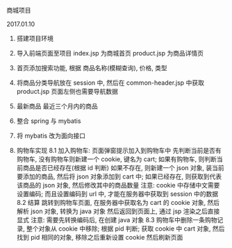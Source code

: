 商城项目

2017.01.10

1. 搭建项目环境
2. 导入前端页面至项目
    index.jsp 为商城首页
    product.jsp 为商品详情页
3. 首页添加搜索功能, 根据
    商品名称(模糊查询), 价格, 类型
4. 将商品分类导航放在 session 中, 然后在 common-header.jsp 中获取
    product.jsp 页面左侧也需要导航数据
5. 最新商品
    最近三个月内的商品

6. 整合 spring 与 mybatis
7. 将 mybatis 改为面向接口

8. 购物车实现
    8.1 加入购物车: 页面弹窗提示加入到购物车中
        先判断当前是否有购物车, 没有购物车则新建一个 cookie, 键名为 cart;
        如果有购物车, 则判断当前商品是否已经存在(根据 id 判断)
            如果不存在, 则新建一个 json 对象, 装当前要添加的商品, 然后将 json 对象添加到 cart 中;
            如果已经存在, 则获取到代表该商品的 json 对象, 然后修改其中的商品数量
        注意: cookie 中存储中文需要设置编码; 而且设置编码到 url 中, 才能在服务器中获取到 session 中的数据
    8.2 结算
        跳转到购物车页面, 在服务器中获取名为 cart 的 cookie 对象, 然后解析 json 对象, 转换为 java 对象
        然后返回到页面上, 通过 jsp 渲染之后直接显式
        注意: 需要先转换编码后, 在创建 java 对象
    8.3 购物车中删除一条购物记录, 整个对象从 cookie 中移除; 
        根据 pid 判断;
        获取 cookie 中 cart 对象, 然后找到 pid 相同的对象, 移除之后重新设置 cookie
        然后刷新页面